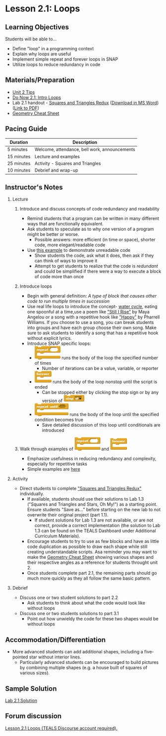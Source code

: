 <!--- REVISED -->
# Lesson 2.1: Loops

## Learning Objectives

Students will be able to...

-   Define "loop" in a programming context
-   Explain why loops are useful
-   Implement simple repeat and forever loops in SNAP
-   Utilize loops to reduce redundancy in code

## Materials/Preparation

-   [Unit 2 Tips](unit_2_tips.md)
-   [Do Now 2.1: Intro Loops](do_now_21.md)
-   Lab 2.1 handout - [Squares and Triangles Redux](lab_21.md) ([Download in MS Word](https://github.com/TEALSK12/introduction-to-computer-science/raw/master/Unit%202%20Word/Lab%202.1%20Triangles%20and%20Squares%20Redux.docx)) ([Link to PDF](https://github.com/TEALSK12/introduction-to-computer-science/raw/master/Unit%202%20PDF/Lab%202.1%20Triangles%20and%20Squares%20Redux.pdf))
-   [Geometry Cheat Sheet](https://www.math-salamanders.com/image-files/geometry-cheat-sheet-2-2d-shapes.gif)

## Pacing Guide

| Duration   | Description                                   |
| ---------- | --------------------------------------------- |
| 5 minutes  | Welcome, attendance, bell work, announcements |
| 15 minutes | Lecture and examples                          |
| 25 minutes | Activity - Squares and Triangles              |
| 10 minutes | Debrief and wrap-up                           |

## Instructor's Notes

1. Lecture

    1.  Introduce and discuss concepts of code redundancy and readability
        -   Remind students that a program can be written in many different ways that are functionally equivalent.
        -   Ask students to speculate as to why one version of a program might be better or worse.
            -   Possible answers: more efficient (in time or space), shorter code, more elegant/readable code
        -   Use [this example](http://snap.berkeley.edu/snapsource/snap.html#present:Username=brettwo&ProjectName=Lesson%202.1%20Example) to demonstrate unreadable code
            -   Show students the code, ask what it does, then ask if they can think of ways to improve it
            -   Attempt to get students to realize that the code is _redundant_ and could be simplified if there were a way to execute a block of code more than once
    2.  Introduce loops
        -   Begin with general definition: _A type of block that causes other code to run multiple times in succession_
        -   Use real life loops to introduce the concept- [water cycle](https://pmm.nasa.gov/education/water-cycle), eating one spoonful at a time,use a poem like ["Still I Rise"](https://m.poets.org/poetsorg/poem/still-i-rise) by Maya Angelou or a song with a repetitive hook like ["Happy"](https://genius.com/Pharrell-williams-happy-lyrics) by Pharrell Williams. If you choose to use a song, you can break students into groups and have each group choose their own song.  Make sure to ask students to identify a song that has a repetitive hook without explicit lyrics.
        -   Introduce SNAP specific loops:
            -   ![](repeat.png) runs the body of the loop the specified number of times
                -   Number of iterations can be a value, variable, or reporter
            -   ![](forever.png) runs the body of the loop nonstop until the script is ended
                -   Can be stopped either by clicking the stop sign or by any version of ![](stop.png)
            -   ![](repeat%20until.png) runs the body of the loop until the specified condition becomes true
                -   Save detailed discussion of this loop until conditionals are introduced
    3.  Walk through examples of ![](repeat.png) and ![](forever.png)

        -   Emphasize usefulness in reducing redundancy and complexity, especially for repetitive tasks
        -   Simple examples are [here](http://snap.berkeley.edu/snapsource/snap.html#present:Username=brettwo&ProjectName=Lesson%202.1%20Example)
2.  Activity
    -   Direct students to complete ["Squares and Triangles Redux"](lab_21.md) individually.  
        -   If available, students should use their solutions to Lab 1.3 ("Squares and Triangles and Stars, Oh My!") as a starting point.  Ensure students "Save as..." before starting on the new lab to not overwrite their original project (part 1.1).
            -   If student solutions for Lab 1.3 are not available, or are not correct, provide a correct implementation (the solution to Lab 1.3 can be found on the TEALS Dashboard under Additional Curriculum Materials).
        -   Encourage students to try to use as few blocks and have as little code duplication as possible to draw each shape while still creating understandable scripts. Asa reminder you may want to make the [Geometry Cheat Sheet](https://www.math-salamanders.com/image-files/geometry-cheat-sheet-2-2d-shapes.gif) showing various shapes and their respective angles as a reference for students throught unit 2.
        -   Once students complete part 2.1, the remaining parts should go much more quickly as they all follow the same basic pattern.
3.  Debrief
    -   Discuss one or two student solutions to part 2.2
        -   Ask students to think about what the code would look like without loops
    -   Discuss one or two students solutions to part 3.1
        -   Point out how unwieldy the code for these two shapes would be without loops


## Accommodation/Differentiation

-   More advanced students can add additional shapes, including a five-pointed star without interior lines.  
    *  Particularly advanced students can be encouraged to build pictures by combining multiple shapes (e.g. a house built of squares of various sizes).

## Sample Solution

[Lab 2.1 Solution](https://www.tealsk12.org/intro-to-computer-science-sample-solutions/)

## Forum discussion

<a href="http://forums.tealsk12.org/c/intro-unit-2-loops/lesson-2-1-loops" target="_blank">
Lesson 2.1 Loops (TEALS Discourse account required).</a>

[Geometry Cheat Sheet]: https://www.math-salamanders.com/image-files/geometry-cheat-sheet-2-2d-shapes.gif
